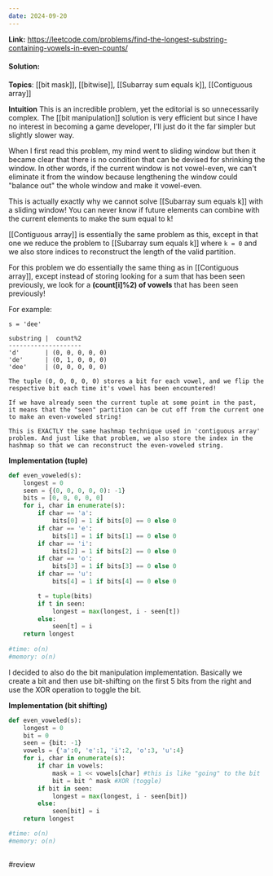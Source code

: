 ```yaml
---
date: 2024-09-20
---
```

**Link:** https://leetcode.com/problems/find-the-longest-substring-containing-vowels-in-even-counts/
#### Solution:

**Topics**: [[bit mask]], [[bitwise]], [[Subarray sum equals k]], [[Contiguous array]]

**Intuition**
This is an incredible problem, yet the editorial is so unnecessarily complex. The [[bit manipulation]] solution is very efficient but since I have no interest in becoming a game developer, I'll just do it the far simpler but slightly slower way. 

When I first read this problem, my mind went to sliding window but then it became clear that there is no condition that can be devised for shrinking the window. In other words, if the current window is not vowel-even, we can't eliminate it from the window because lengthening the window could "balance out" the whole window and make it vowel-even. 

This is actually exactly why we cannot solve [[Subarray sum equals k]] with a sliding window! You can never know if future elements can combine with the current elements to make the sum equal to k! 

[[Contiguous array]] is essentially the same problem as this, except in that one we reduce the problem to [[Subarray sum equals k]] where `k = 0` and we also store indices to reconstruct the length of the valid partition. 

For this problem we do essentially the same thing as in [[Contiguous array]], except instead of storing looking for a sum that has been seen previously, we look for a **(count[i]%2) of vowels** that has been seen previously!

For example:
```
s = 'dee'

substring |  count%2 
--------------------
'd'       | (0, 0, 0, 0, 0)
'de'      | (0, 1, 0, 0, 0)
'dee'     | (0, 0, 0, 0, 0)

The tuple (0, 0, 0, 0, 0) stores a bit for each vowel, and we flip the respective bit each time it's vowel has been encountered!

If we have already seen the current tuple at some point in the past, it means that the "seen" partition can be cut off from the current one to make an even-voweled string! 

This is EXACTLY the same hashmap technique used in 'contiguous array' problem. And just like that problem, we also store the index in the hashmap so that we can reconstruct the even-voweled string.
```

**Implementation (tuple)**
```python
def even_voweled(s):
	longest = 0
	seen = {(0, 0, 0, 0, 0): -1}
	bits = [0, 0, 0, 0, 0]
	for i, char in enumerate(s):
		if char == 'a':
			bits[0] = 1 if bits[0] == 0 else 0
		if char == 'e':
			bits[1] = 1 if bits[1] == 0 else 0
		if char == 'i':
			bits[2] = 1 if bits[2] == 0 else 0
		if char == 'o':
			bits[3] = 1 if bits[3] == 0 else 0
		if char == 'u':
			bits[4] = 1 if bits[4] == 0 else 0

		t = tuple(bits) 
		if t in seen:
			longest = max(longest, i - seen[t])
		else:
			seen[t] = i
	return longest
	
#time: o(n)
#memory: o(n)
```

I decided to also do the bit manipulation implementation. Basically we create a bit and then use bit-shifting on the first 5 bits from the right and use the XOR operation to toggle the bit. 

**Implementation (bit shifting)**
```python
def even_voweled(s):
	longest = 0
	bit = 0
	seen = {bit: -1}
	vowels = {'a':0, 'e':1, 'i':2, 'o':3, 'u':4}
	for i, char in enumerate(s):
		if char in vowels:
			mask = 1 << vowels[char] #this is like "going" to the bit
			bit = bit ^ mask #XOR (toggle)
		if bit in seen:
			longest = max(longest, i - seen[bit])
		else:
			seen[bit] = i
	return longest

#time: o(n)
#memory: o(n)
		
```

#review 


